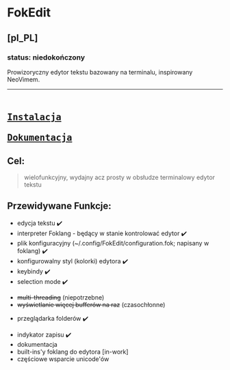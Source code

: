 # FokEdit

## [pl_PL]
### status: niedokończony
Prowizoryczny edytor tekstu bazowany na terminalu, inspirowany NeoVimem.

---
**[<kbd> <br> Instalacja <br> </kbd>][Install]**
**[<kbd> <br> Dokumentacja <br> </kbd>][Documentation]**
---

## Cel:
> wielofunkcyjny, wydajny acz prosty w obsłudze terminalowy edytor tekstu

## Przewidywane Funkcje:
* edycja tekstu ✔️
* interpreter Foklang - będący w stanie kontrolować edytor ✔️
* plik konfiguracyjny (~/.config/FokEdit/configuration.fok; napisany w foklang) ✔️
* konfigurowalny styl (kolorki) edytora ✔️
* keybindy ✔️
* selection mode ✔️
- ~~multi-threading~~ (niepotrzebne)
- ~~wyświetlanie więcej bufferów na raz~~ (czasochłonne)
* przeglądarka folderów ✔️
- indykator zapisu ✔️
- dokumentacja 
- built-ins'y foklang do edytora [in-work]
- częściowe wsparcie unicode'ów


<!----------------------------------------------------------------------->
[Documentation]: https://github.com/FokoHetman/FokEdit/blob/master/docs/manual.md
[Install]: https://github.com/FokoHetman/FokEdit/blob/master/docs/installation.md